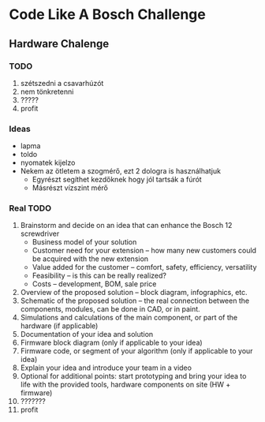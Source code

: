 # Code Like A Bosch Challenge
## Hardware Chalenge
### TODO
1. szétszedni a csavarhúzót
2. nem tönkretenni
3. ?????
4. profit
### Ideas
- lapma
- toldo
- nyomatek kijelzo
- Nekem az ötletem a szogmérő, ezt 2 dologra is használhatjuk
    - Egyrészt segíthet kezdőknek hogy jól tartsák a fúrót
    - Másrészt vízszint mérő

### Real TODO

1. Brainstorm and decide on an idea that can enhance the Bosch 12 screwdriver
    - Business model of your solution
    - Customer need for your extension – how many new customers could be acquired with the new extension
    - Value added for the customer – comfort, safety, efficiency, versatility
    - Feasibility – is this can be really realized?
    - Costs – development, BOM, sale price
2. Overview of the proposed solution – block diagram, infographics, etc.
3. Schematic of the proposed solution – the real connection between the components, modules, can be done in CAD, or in paint.
4. Simulations and calculations of the main component, or part of the hardware (if applicable)
5. Documentation of your idea and solution
6. Firmware block diagram (only if applicable to your idea)
7. Firmware code, or segment of your algorithm (only if applicable to your idea)
8. Explain your idea and introduce your team in a video
9. Optional for additional points: start prototyping and bring your idea to life with the provided tools, hardware components on site (HW + firmware)
10. ???????
11. profit